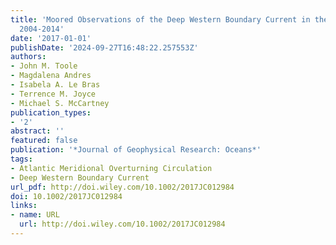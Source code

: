 ```yaml
---
title: 'Moored Observations of the Deep Western Boundary Current in the NWAtlantic:
  2004-2014'
date: '2017-01-01'
publishDate: '2024-09-27T16:48:22.257553Z'
authors:
- John M. Toole
- Magdalena Andres
- Isabela A. Le Bras
- Terrence M. Joyce
- Michael S. McCartney
publication_types:
- '2'
abstract: ''
featured: false
publication: '*Journal of Geophysical Research: Oceans*'
tags:
- Atlantic Meridional Overturning Circulation
- Deep Western Boundary Current
url_pdf: http://doi.wiley.com/10.1002/2017JC012984
doi: 10.1002/2017JC012984
links:
- name: URL
  url: http://doi.wiley.com/10.1002/2017JC012984
---
```


